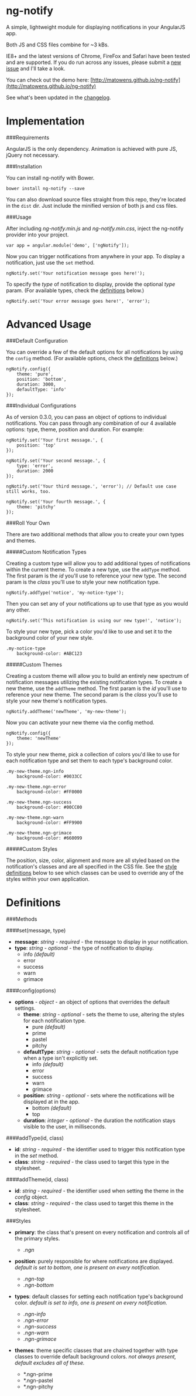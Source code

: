 ng-notify
=========

A simple, lightweight module for displaying notifications in your AngularJS app.

Both JS and CSS files combine for ~3 kBs.

IE8+ and the latest versions of Chrome, FireFox and Safari have been tested and are supported.  If you do run across any issues, please submit a [new issue](https://github.com/matowens/ng-notify/issues) and I'll take a look.

You can check out the demo here: [http://matowens.github.io/ng-notify](http://matowens.github.io/ng-notify)

See what's been updated in the [changelog](https://github.com/matowens/ng-notify/blob/master/CHANGELOG.md).

Implementation
==============

###Requirements

AngularJS is the only dependency.  Animation is achieved with pure JS, jQuery not necessary.

###Installation

You can install ng-notify with Bower.

    bower install ng-notify --save

You can also download source files straight from this repo, they're located in the `dist` dir.  Just include the minified version of both js and css files.

###Usage

After including *ng-notify.min.js* and *ng-notify.min.css*, inject the ng-notify provider into your project.

    var app = angular.module('demo', ['ngNotify']);

Now you can trigger notifications from anywhere in your app.  To display a notification, just use the `set` method.

    ngNotify.set('Your notification message goes here!');

To specify the *type* of notification to display, provide the optional *type* param. (For available types, check the [definitions](#definitions) below.)

    ngNotify.set('Your error message goes here!', 'error');

Advanced Usage
==============

###Default Configuration

You can override a few of the default options for all notifications by using the `config` method. (For available options, check the [definitions](#definitions) below.)

    ngNotify.config({
        theme: 'pure',
        position: 'bottom',
        duration: 3000,
        defaultType: 'info'
    });

###Individual Configurations

As of version 0.3.0, you can pass an object of options to individual notifications.  You can pass through any combination of our 4 available options: type, theme, position and duration.  For example:

    ngNotify.set('Your first message.', {
        position: 'top'
    });

    ngNotify.set('Your second message.', {
        type: 'error',
        duration: 2000
    });

    ngNotify.set('Your third message.', 'error'); // Default use case still works, too.

    ngNotify.set('Your fourth message.', {
        theme: 'pitchy'
    });

###Roll Your Own

There are two additional methods that allow you to create your own types and themes.

#####Custom Notification Types

Creating a custom type will allow you to add additional types of notifications within the current theme.  To create a new type, use the `addType` method.  The first param is the *id* you'll use to reference your new type.  The second param is the *class* you'll use to style your new notification type.

    ngNotify.addType('notice', 'my-notice-type');

Then you can set any of your notifications up to use that type as you would any other.

    ngNotify.set('This notification is using our new type!', 'notice');

To style your new type, pick a color you'd like to use and set it to the background color of your new style.

    .my-notice-type
        background-color: #ABC123

#####Custom Themes

Creating a custom theme will allow you to build an entirely new spectrum of notification messages utilizing the existing notification types.  To create a new theme, use the `addTheme` method.  The first param is the *id* you'll use to reference your new theme.  The second param is the *class* you'll use to style your new theme's notification types.

    ngNotify.addTheme('newTheme', 'my-new-theme');

Now you can activate your new theme via the config method.

    ngNotify.config({
        theme: 'newTheme'
    });

To style your new theme, pick a collection of colors you'd like to use for each notification type and set them to each type's background color.

    .my-new-theme.ngn-info
        background-color: #0033CC

    .my-new-theme.ngn-error
        background-color: #FF0000

    .my-new-theme.ngn-success
        background-color: #00CC00

    .my-new-theme.ngn-warn
        background-color: #FF9900

    .my-new-theme.ngn-grimace
        background-color: #660099

#####Custom Styles

The position, size, color, alignment and more are all styled based on the notification's classes and are all specified in the CSS file. See the [style definitions](#styles) below to see which classes can be used to override any of the styles within your own application.

Definitions
===========

###Methods

####set(message, type)
- **message**: *string* - *required* - the message to display in your notification.
- **type**: *string* - *optional* - the type of notification to display.
    - info *(default)*
    - error
    - success
    - warn
    - grimace

####config(options)
- **options** - *object* - an object of options that overrides the default settings.
    - **theme**: *string* - *optional* - sets the theme to use, altering the styles for each notification type.
        - pure *(default)*
        - prime
        - pastel
        - pitchy
    - **defaultType**: *string* - *optional* - sets the default notification type when a type isn't explicitly set.
        - info *(default)*
        - error
        - success
        - warn
        - grimace
    - **position**: *string* - *optional* - sets where the notifications will be displayed at in the app.
        - bottom *(default)*
        - top
    - **duration**: *integer* - *optional* - the duration the notification stays visible to the user, in milliseconds.

####addType(id, class)
- **id**: *string* - *required* - the identifier used to trigger this notification type in the *set* method.
- **class**: *string* - *required* - the class used to target this type in the stylesheet.

####addTheme(id, class)
- **id**: *string* - *required* - the identifier used when setting the theme in the *config* object.
- **class**: *string* - *required* - the class used to target this theme in the stylesheet.

###Styles

- **primary**: the class that's present on every notification and controls all of the primary styles.
    - *.ngn* 

- **position**: purely responsible for where notifications are displayed.  *default is set to bottom, one is present on every notification.*
    - *.ngn-top*
    - *.ngn-bottom* 

- **types**: default classes for setting each notification type's background color.  *default is set to info, one is present on every notification.*
    - *.ngn-info*
    - *.ngn-error*
    - *.ngn-success*
    - *.ngn-warn*
    - *.ngn-grimace*

- **themes**: theme specific classes that are chained together with type classes to override default background colors.  *not always present, default excludes all of these.*
    - *.ngn-prime
    - *.ngn-pastel
    - *.ngn-pitchy
